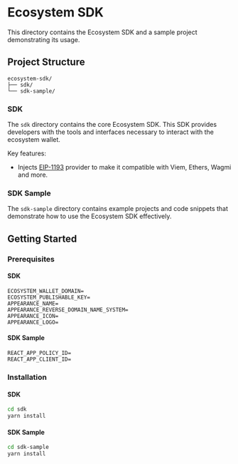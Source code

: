 # Ecosystem SDK

This directory contains the Ecosystem SDK and a sample project demonstrating its usage.

## Project Structure

```
ecosystem-sdk/
├── sdk/
└── sdk-sample/
```

### SDK

The `sdk` directory contains the core Ecosystem SDK. This SDK provides developers with the tools and interfaces necessary to interact with the ecosystem wallet.

Key features:
- Injects [EIP-1193](https://eips.ethereum.org/EIPS/eip-1193) provider to make it compatible with Viem, Ethers, Wagmi and more.

### SDK Sample

The `sdk-sample` directory contains example projects and code snippets that demonstrate how to use the Ecosystem SDK effectively.

## Getting Started

### Prerequisites

#### SDK

```.env
ECOSYSTEM_WALLET_DOMAIN=
ECOSYSTEM_PUBLISHABLE_KEY=
APPEARANCE_NAME=
APPEARANCE_REVERSE_DOMAIN_NAME_SYSTEM=
APPEARANCE_ICON=
APPEARANCE_LOGO=
```

#### SDK Sample

```.env
REACT_APP_POLICY_ID=
REACT_APP_CLIENT_ID=
```

### Installation

#### SDK

```bash
cd sdk
yarn install
```

#### SDK Sample

```bash
cd sdk-sample
yarn install
```